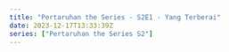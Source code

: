 ```yaml
---
title: "Pertaruhan the Series - S2E1 - Yang Terberai"
date: 2023-12-17T13:33:39Z
series: ["Pertaruhan the Series S2"]
---
```



<mux-player stream-type="on-demand"
  src="https://kp3d-my.sharepoint.com/personal/ryoo_kp3d_onmicrosoft_com/_layouts/15/download.aspx?share=EWQwBi1R7pxKt51QX5yeEW8BqD20vZd7E4CpsvPFlC0bkA" prefer-playback="mse" controls>
  </mux-player>
  
  
  <script src="https://cdn.jsdelivr.net/npm/@mux/mux-player"></script>
  
 <script type="application/ld+json">
 {
  "@context": "https://schema.org/",
  "@type": "VideoObject",
  "name": "Pertaruhan the Series - S2E1 - Yang Terberai",
  "contentUrl": "https://stream.mux.com/WxXQhx1uJgsFf9138xXFCZuTqmCnp401csZJKh02wEcs8.m3u8",
  "thumbnailUrl": "https://www.themoviedb.org/t/p/original/zwsJRRmVozVZ1tDs8buIs97pCqm.jpg?width=314&fit_mode=preserve&time=25",
  "uploadDate": "2023-12-17T13:33:39Z",
}

</script>
